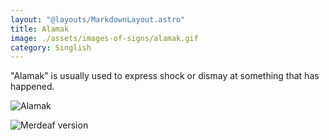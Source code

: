 ```yaml
---
layout: "@layouts/MarkdownLayout.astro"
title: Alamak
image: ./assets/images-of-signs/alamak.gif
category: Singlish
---
```


"Alamak" is usually used to express shock
or dismay at something that has happened.

![Alamak](@signs/alamak.gif)

![Merdeaf version](@signs/merdeaf-alamak.png)
